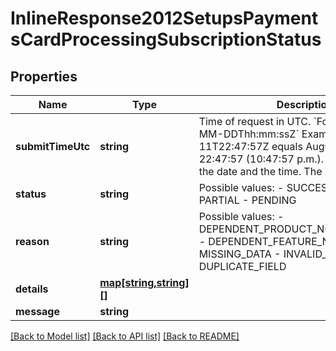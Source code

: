 # InlineResponse2012SetupsPaymentsCardProcessingSubscriptionStatus

## Properties
Name | Type | Description | Notes
------------ | ------------- | ------------- | -------------
**submitTimeUtc** | **string** | Time of request in UTC. &#x60;Format: YYYY-MM-DDThh:mm:ssZ&#x60;  Example 2016-08-11T22:47:57Z equals August 11, 2016, at 22:47:57 (10:47:57 p.m.). The T separates the date and the time. The Z indicates UTC. | [optional] 
**status** | **string** | Possible values: - SUCCESS - FAILURE - PARTIAL - PENDING | [optional] 
**reason** | **string** | Possible values: - DEPENDENT_PRODUCT_NOT_CONTRACTED - DEPENDENT_FEATURE_NOT_CHOSEN - MISSING_DATA - INVALID_DATA - DUPLICATE_FIELD | [optional] 
**details** | [**map[string,string][]**](map.md) |  | [optional] 
**message** | **string** |  | [optional] 

[[Back to Model list]](../README.md#documentation-for-models) [[Back to API list]](../README.md#documentation-for-api-endpoints) [[Back to README]](../README.md)


